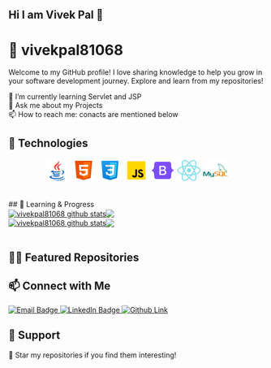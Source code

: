## Hi I am Vivek Pal 👋

<!-- **vivekpal81068/vivekpal81068** is a ✨ _special_ ✨ repository because its `README.md` (this file) appears on your GitHub profile.

Here are some ideas to get you started:

- 🔭 I’m currently working on ...
- 🌱 I’m currently learning ...
- 👯 I’m looking to collaborate on ...
- 🤔 I’m looking for help with ...
- 💬 Ask me about ...
- 📫 How to reach me: ...
- 😄 Pronouns: ...
- ⚡ Fun fact: ... -->

# 📡 vivekpal81068
 
Welcome to my GitHub profile! I love sharing knowledge to help you grow in your software development journey. Explore and learn from my repositories!

 🌱 I’m currently learning Servlet and JSP<br />
 💬 Ask me about my Projects<br />
 📫 How to reach me: conacts are mentioned below<br />

## 🚀 Technologies

<p align="center">
  <img src="./images/java.png" alt="Languages" style="border-radius: 15px;"/>
  <img src="./images/html.png" alt="Tools" style="border-radius: 15px;"/>
  <img src="./images/css.png" alt="Tools" style="border-radius: 15px;"/>
  <img src="./images/js.png" alt="Tools" style="border-radius: 15px;"/>
  <img src="./images/bootstrap.png" alt="Tools" style="border-radius: 15px;"/>
   <img src="./images/react.png" alt="Tools" style="border-radius: 15px;"/>
  <img src="./images/mysql.png" alt="Tools" style="border-radius: 15px;"/>
 
</p>

<br/>
## 🐎 Learning & Progress

<div align="center">
<a href="https://github.com/vivekpal81068/github-readme-stats#responsive-card-theme#gh-light-mode-only">
<div  style="width: 100%; display: flex;">
 <a href="https://github-readme-stats.vercel.app/api?usernamevivekpal81068s&show_icons=true&include_all_commits=true&theme=buefy&hide_border=false#gh-light-mode-only#responsive-card-theme#gh-light-mode-only" style="display: block;">
  <img align="center" style="max-height: 200px;" src="https://github-readme-stats.vercel.app/api?username=vivekpal81068&show_icons=true&include_all_commits=true&theme=buefy#gh-light-mode-only" alt="vivekpal81068 github stats" />
 </a>
 <a href="https://github-readme-stats.vercel.app/api/top-langs/?username=vivekpal81068&layout=compact&theme=buefy&hide_border=false#gh-light-mode-only#responsive-card-theme#gh-light-mode-only" style="display:block;">
  <img align="center" style="height: 195px;max-height: 200px"  src="https://github-readme-stats.vercel.app/api/top-langs/?username=vivekpal81068&layout=compact&theme=buefy&hide_border=false#gh-light-mode-only" />
 </a>
</div>
</a>
<a href="https://github.com/vivekpal81068/github-readme-stats#responsive-card-theme#gh-dark-mode-only">
<div  style="width: 100%; display: flex;">
 <a href="https://github-readme-stats.vercel.app/api?username=vivekpal81068&show_icons=true&include_all_commits=true&theme=merko&hide_border=true#gh-dark-mode-only#responsive-card-theme#gh-dark-mode-only" style="display: block;">
  <img align="center" style="max-height: 200px;" src="https://github-readme-stats.vercel.app/api?username=vivekpal81068&show_icons=true&include_all_commits=true&theme=dark&hide_border=true#gh-dark-mode-only" alt="vivekpal81068 github stats" />
 </a>
 <a href="https://github-readme-stats.vercel.app/api/top-langs/?username=vivekpal81068&layout=compact&theme=merko&hide_border=true#gh-dark-mode-only#responsive-card-theme#gh-dark-mode-only" style="display:block;">
  <img align="center" style="height: 195px;max-height: 200px"  src="https://github-readme-stats.vercel.app/api/top-langs/?username=vivekpal81068&layout=compact&theme=merko&hide_border=true#gh-dark-mode-only" />
 </a>
</a>
</div>
</div>
<br>

## 🍋‍🟩 Featured Repositories
<div align="center">
    <!-- Light mode -->
    <!-- <a href="https://github.com/vivekpal81068/Random-Password-Generator#responsive-card-theme#gh-light-mode-only">
        <img style="border: 2px solid #989898" src="https://github-readme-stats.vercel.app/api/pin/?username=vivekpal81068&repo=Random-Password-Generator&theme=buefy&hide_border=false#gh-light-mode-only" alt="Random-Password-Generator repository">
    </a>
    <a href="https://github.com/vivekpal81068/currency-converter#responsive-card-theme#gh-light-mode-only">
        <img style="border: 2px solid #989898" src="https://github-readme-stats.vercel.app/api/pin/?username=vivekpal81068&repo=currency-converter&theme=buefy&hide_border=false#gh-light-mode-only" alt="Contacts Manager repository">
    </a> -->
</div>


## 📫 Connect with Me

<p align="left">
  <a href="mailto:vivekpalratan@gmail.com"> 
    <img src="https://img.shields.io/badge/Email-vivekpalratan@gmail.com-red?style=for-the-badge" alt="Email Badge"/>
  </a>
  <a href="https://www.linkedin.com/in/vivekpal81068/">
    <img src="https://img.shields.io/badge/LinkedIn-vivekpal81068-blue?style=for-the-badge" alt="LinkedIn Badge"/>
  </a>
  <a href="https://github.com/PracticeProgram0">
    <img src="https://github.com/PracticeProgram0" alt="Github Link"/>
  </a>
 
</p>

## 💚 Support
<p align="left">
  🌟 Star my repositories if you find them interesting!
</p>



